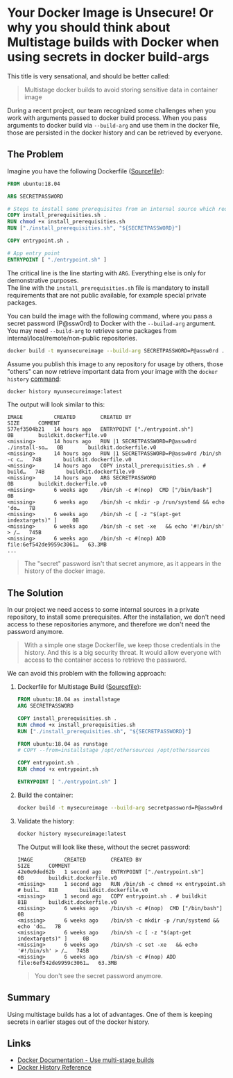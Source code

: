 # Your Docker Image is Unsecure! Or why you should think about Multistage builds with Docker when using secrets in docker build-args

This title is very sensational, and should be better called:
> Multistage docker builds to avoid storing sensitive data in container image

During a recent project, our team recognized some challenges when you work with arguments passed to docker build process.
When you pass arguments to docker build via `--build-arg` and use them in the docker file, those
are persisted in the docker history and can be retrieved by everyone. 

## The Problem

Imagine you have the following Dockerfile ([Sourcefile](problem/dockerfile)):

```dockerfile
FROM ubuntu:18.04

ARG SECRETPASSWORD

# Steps to install some prerequisites from an internal source which requires a SECRETPASSWORD to access
COPY install_prerequisities.sh . 
RUN chmod +x install_prerequisities.sh 
RUN ["./install_prerequisities.sh", "${SECRETPASSWORD}"] 

COPY entrypoint.sh . 

# App entry point
ENTRYPOINT [ "./entrypoint.sh" ]
```

The critical line is the line starting with `ARG`. Everything else is only for demonstrative purposes.  
The line with the `install_prerequisities.sh` file is mandatory to install requirements that are not public available, for example special private packages.

You can build the image with the following command, where you pass a secret password (P@ssw0rd) to Docker with the `--builad-arg` argument. You may need `--build-arg` to retrieve some packages from internal/local/remote/non-public repositories.

```bash
docker build -t myunsecureimage --build-arg SECRETPASSWORD=P@assw0rd .
```

Assume you publish this image to any repository for usage by others, those "others" can now retrieve important data from your image with the `docker history` [command](https://docs.docker.com/engine/reference/commandline/history/):

```bash
docker history myunsecureimage:latest
```

The output will look similar to this:

```text
IMAGE          CREATED        CREATED BY                                      SIZE      COMMENT
577ef3504b21   14 hours ago   ENTRYPOINT ["./entrypoint.sh"]                  0B        buildkit.dockerfile.v0
<missing>      14 hours ago   RUN |1 SECRETPASSWORD=P@assw0rd ./install-so…   0B        buildkit.dockerfile.v0
<missing>      14 hours ago   RUN |1 SECRETPASSWORD=P@assw0rd /bin/sh -c c…   74B       buildkit.dockerfile.v0
<missing>      14 hours ago   COPY install_prerequisities.sh . # build…   74B       buildkit.dockerfile.v0
<missing>      14 hours ago   ARG SECRETPASSWORD                              0B        buildkit.dockerfile.v0
<missing>      6 weeks ago    /bin/sh -c #(nop)  CMD ["/bin/bash"]            0B        
<missing>      6 weeks ago    /bin/sh -c mkdir -p /run/systemd && echo 'do…   7B        
<missing>      6 weeks ago    /bin/sh -c [ -z "$(apt-get indextargets)" ]     0B        
<missing>      6 weeks ago    /bin/sh -c set -xe   && echo '#!/bin/sh' > /…   745B      
<missing>      6 weeks ago    /bin/sh -c #(nop) ADD file:6ef542de9959c3061…   63.3MB    
...
```

> The "secret" password isn't that secret anymore, as it appears in the history of the docker image.

## The Solution

In our project we need access to some internal sources in a private repository, to install some prerequisites.
After the installation, we don't need access to these repositories anymore, and therefore we don't need the password anymore.

> With a simple one stage Dockerfile, we keep those credentials in the history. And this is a big security threat.
> It would allow everyone with access to the container access to retrieve the password.

We can avoid this problem with the following approach:

1. Dockerfile for Multistage Build ([Sourcefile](solution/dockerfile)):

    ```dockerfile
    FROM ubuntu:18.04 as installstage
    ARG SECRETPASSWORD

    COPY install_prerequisities.sh .
    RUN chmod +x install_prerequisities.sh
    RUN ["./install_prerequisities.sh", "${SECRETPASSWORD}"]

    FROM ubuntu:18.04 as runstage
    # COPY --from=installstage /opt/othersources /opt/othersources

    COPY entrypoint.sh .
    RUN chmod +x entrypoint.sh

    ENTRYPOINT [ "./entrypoint.sh" ]
    ```

1. Build the container:

    ```bash
    docker build -t mysecureimage --build-arg secretpassword=P@assw0rd .
    ```

1. Validate the history:

    ```bash
    docker history mysecureimage:latest
    ```

    The Output will look like these, without the secret password:

    ``` text
    IMAGE          CREATED        CREATED BY                                      SIZE      COMMENT
    42e0e9ded62b   1 second ago   ENTRYPOINT ["./entrypoint.sh"]                  0B        buildkit.dockerfile.v0
    <missing>      1 second ago   RUN /bin/sh -c chmod +x entrypoint.sh # buil…   81B       buildkit.dockerfile.v0
    <missing>      1 second ago   COPY entrypoint.sh . # buildkit                 81B       buildkit.dockerfile.v0
    <missing>      6 weeks ago    /bin/sh -c #(nop)  CMD ["/bin/bash"]            0B        
    <missing>      6 weeks ago    /bin/sh -c mkdir -p /run/systemd && echo 'do…   7B        
    <missing>      6 weeks ago    /bin/sh -c [ -z "$(apt-get indextargets)" ]     0B        
    <missing>      6 weeks ago    /bin/sh -c set -xe   && echo '#!/bin/sh' > /…   745B      
    <missing>      6 weeks ago    /bin/sh -c #(nop) ADD file:6ef542de9959c3061…   63.3MB    
    ```

    > You don't see the secret password anymore.

## Summary

Using multistage builds has a lot of advantages. One of them is keeping secrets in earlier stages out of the docker history.

## Links

* [Docker Documentation - Use multi-stage builds](https://docs.docker.com/develop/develop-images/multistage-build/)
* [Docker History Reference](https://docs.docker.com/engine/reference/commandline/history/)
